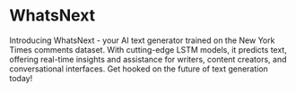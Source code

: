 # WhatsNext
Introducing WhatsNext - your AI text generator trained on the New York Times comments dataset. With cutting-edge LSTM models, it predicts text, offering real-time insights and assistance for writers, content creators, and conversational interfaces. Get hooked on the future of text generation today!
